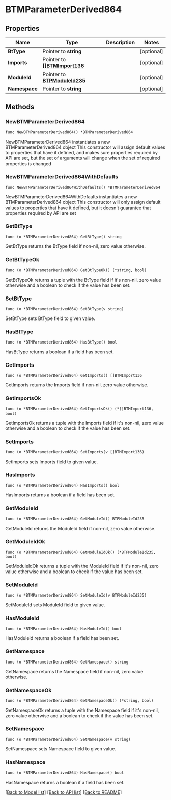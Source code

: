 # BTMParameterDerived864

## Properties

Name | Type | Description | Notes
------------ | ------------- | ------------- | -------------
**BtType** | Pointer to **string** |  | [optional] 
**Imports** | Pointer to [**[]BTMImport136**](BTMImport-136.md) |  | [optional] 
**ModuleId** | Pointer to [**BTPModuleId235**](BTPModuleId-235.md) |  | [optional] 
**Namespace** | Pointer to **string** |  | [optional] 

## Methods

### NewBTMParameterDerived864

`func NewBTMParameterDerived864() *BTMParameterDerived864`

NewBTMParameterDerived864 instantiates a new BTMParameterDerived864 object
This constructor will assign default values to properties that have it defined,
and makes sure properties required by API are set, but the set of arguments
will change when the set of required properties is changed

### NewBTMParameterDerived864WithDefaults

`func NewBTMParameterDerived864WithDefaults() *BTMParameterDerived864`

NewBTMParameterDerived864WithDefaults instantiates a new BTMParameterDerived864 object
This constructor will only assign default values to properties that have it defined,
but it doesn't guarantee that properties required by API are set

### GetBtType

`func (o *BTMParameterDerived864) GetBtType() string`

GetBtType returns the BtType field if non-nil, zero value otherwise.

### GetBtTypeOk

`func (o *BTMParameterDerived864) GetBtTypeOk() (*string, bool)`

GetBtTypeOk returns a tuple with the BtType field if it's non-nil, zero value otherwise
and a boolean to check if the value has been set.

### SetBtType

`func (o *BTMParameterDerived864) SetBtType(v string)`

SetBtType sets BtType field to given value.

### HasBtType

`func (o *BTMParameterDerived864) HasBtType() bool`

HasBtType returns a boolean if a field has been set.

### GetImports

`func (o *BTMParameterDerived864) GetImports() []BTMImport136`

GetImports returns the Imports field if non-nil, zero value otherwise.

### GetImportsOk

`func (o *BTMParameterDerived864) GetImportsOk() (*[]BTMImport136, bool)`

GetImportsOk returns a tuple with the Imports field if it's non-nil, zero value otherwise
and a boolean to check if the value has been set.

### SetImports

`func (o *BTMParameterDerived864) SetImports(v []BTMImport136)`

SetImports sets Imports field to given value.

### HasImports

`func (o *BTMParameterDerived864) HasImports() bool`

HasImports returns a boolean if a field has been set.

### GetModuleId

`func (o *BTMParameterDerived864) GetModuleId() BTPModuleId235`

GetModuleId returns the ModuleId field if non-nil, zero value otherwise.

### GetModuleIdOk

`func (o *BTMParameterDerived864) GetModuleIdOk() (*BTPModuleId235, bool)`

GetModuleIdOk returns a tuple with the ModuleId field if it's non-nil, zero value otherwise
and a boolean to check if the value has been set.

### SetModuleId

`func (o *BTMParameterDerived864) SetModuleId(v BTPModuleId235)`

SetModuleId sets ModuleId field to given value.

### HasModuleId

`func (o *BTMParameterDerived864) HasModuleId() bool`

HasModuleId returns a boolean if a field has been set.

### GetNamespace

`func (o *BTMParameterDerived864) GetNamespace() string`

GetNamespace returns the Namespace field if non-nil, zero value otherwise.

### GetNamespaceOk

`func (o *BTMParameterDerived864) GetNamespaceOk() (*string, bool)`

GetNamespaceOk returns a tuple with the Namespace field if it's non-nil, zero value otherwise
and a boolean to check if the value has been set.

### SetNamespace

`func (o *BTMParameterDerived864) SetNamespace(v string)`

SetNamespace sets Namespace field to given value.

### HasNamespace

`func (o *BTMParameterDerived864) HasNamespace() bool`

HasNamespace returns a boolean if a field has been set.


[[Back to Model list]](../README.md#documentation-for-models) [[Back to API list]](../README.md#documentation-for-api-endpoints) [[Back to README]](../README.md)


